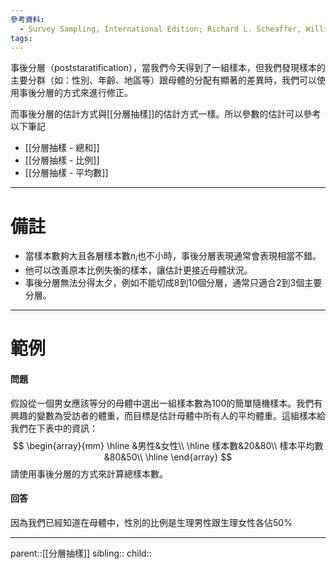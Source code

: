 ```yaml
---
參考資料:
  - Survey Sampling, International Edition; Richard L. Scheaffer, William Mendenhall. III
tags:
---
```

事後分層（poststaratification），當我們今天得到了一組樣本，但我們發現樣本的主要分群（如：性別、年齡、地區等）跟母體的分配有顯著的差異時，我們可以使用事後分層的方式來進行修正。

而事後分層的估計方式與[[分層抽樣]]的估計方式一樣。所以參數的估計可以參考以下筆記
- [[分層抽樣 - 總和]]
- [[分層抽樣 - 比例]]
- [[分層抽樣 - 平均數]]
- - -
# 備註
- 當樣本數夠大且各層樣本數$n_i$也不小時，事後分層表現通常會表現相當不錯。
- 他可以改善原本比例失衡的樣本，讓估計更接近母體狀況。
- 事後分層無法分得太夕，例如不能切成8到10個分層，通常只適合2到3個主要分層。
- - -
# 範例
#### 問題
假設從一個男女應該等分的母體中選出一組樣本數為100的簡單隨機樣本。我們有興趣的變數為受訪者的體重，而目標是估計母體中所有人的平均體重。這組樣本給我們在下表中的資訊：
$$
\begin{array}{mm}
\hline
&男性&女性\\
\hline
樣本數&20&80\\
樣本平均數&80&50\\
\hline
\end{array}
$$
請使用事後分層的方式來計算總樣本數。
#### 回答
因為我們已經知道在母體中，性別的比例是生理男性跟生理女性各佔50%

- - -
parent::[[分層抽樣]]
sibling::
child::